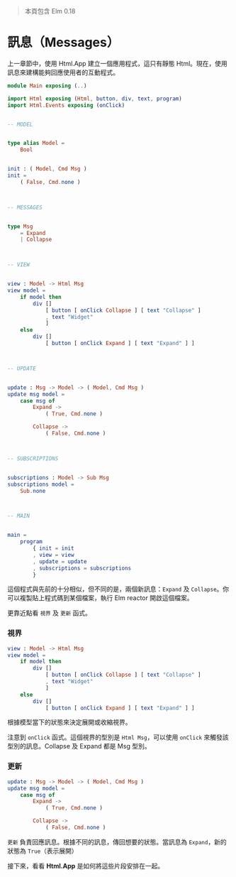 > 本頁包含 Elm 0.18

# 訊息（Messages）

上一章節中，使用 Html.App 建立一個應用程式，這只有靜態 Html。現在，使用訊息來建構能夠回應使用者的互動程式。

```elm
module Main exposing (..)

import Html exposing (Html, button, div, text, program)
import Html.Events exposing (onClick)


-- MODEL


type alias Model =
    Bool


init : ( Model, Cmd Msg )
init =
    ( False, Cmd.none )



-- MESSAGES


type Msg
    = Expand
    | Collapse



-- VIEW


view : Model -> Html Msg
view model =
    if model then
        div []
            [ button [ onClick Collapse ] [ text "Collapse" ]
            , text "Widget"
            ]
    else
        div []
            [ button [ onClick Expand ] [ text "Expand" ] ]



-- UPDATE


update : Msg -> Model -> ( Model, Cmd Msg )
update msg model =
    case msg of
        Expand ->
            ( True, Cmd.none )

        Collapse ->
            ( False, Cmd.none )



-- SUBSCRIPTIONS


subscriptions : Model -> Sub Msg
subscriptions model =
    Sub.none



-- MAIN


main =
    program
        { init = init
        , view = view
        , update = update
        , subscriptions = subscriptions
        }
```

這個程式與先前的十分相似，但不同的是，兩個新訊息：`Expand` 及 `Collapse`。你可以複製貼上程式碼到某個檔案，執行 Elm reactor 開啟這個檔案。

更靠近點看 `視界` 及 `更新` 函式。

### 視界

```elm
view : Model -> Html Msg
view model =
    if model then
        div []
            [ button [ onClick Collapse ] [ text "Collapse" ]
            , text "Widget"
            ]
    else
        div []
            [ button [ onClick Expand ] [ text "Expand" ] ]
```

根據模型當下的狀態來決定展開或收縮視界。

注意到 `onClick` 函式。這個視界的型別是 `Html Msg`，可以使用 `onClick` 來觸發該型別的訊息。Collapse 及 Expand 都是 Msg 型別。

### 更新

```elm
update : Msg -> Model -> ( Model, Cmd Msg )
update msg model =
    case msg of
        Expand ->
            ( True, Cmd.none )

        Collapse ->
            ( False, Cmd.none )
```

`更新` 負責回應訊息。根據不同的訊息，傳回想要的狀態。當訊息為 `Expand`，新的狀態為 `True`（表示展開）

接下來，看看 __Html.App__ 是如何將這些片段安排在一起。
